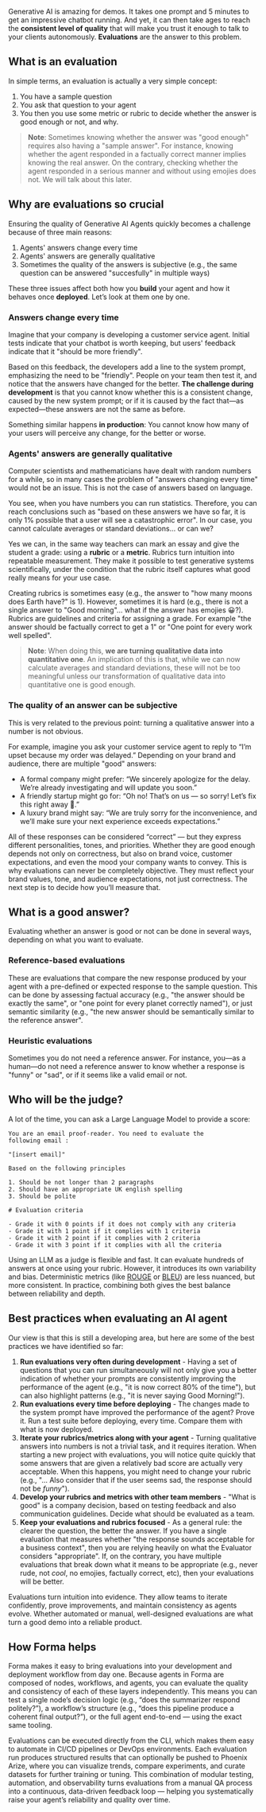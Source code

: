Generative AI is amazing for demos. It takes one prompt and 5 minutes to get an impressive chatbot running. And yet, it can then take ages to reach the **consistent level of quality** that will make you trust it enough to talk to your clients autonomously. **Evaluations** are the answer to this problem.

## What is an evaluation

In simple terms, an evaluation is actually a very simple concept:

1. You have a sample question
2. You ask that question to your agent
3. You then you use some metric or rubric to decide whether the answer is good enough or not, and why. 

> **Note**: Sometimes knowing whether the answer was "good enough" requires also having a "sample answer". For instance, knowing whether the agent responded in a factually correct manner implies knowing the real answer. On the contrary, checking whether the agent responded in a serious manner and without using emojies does not. We will talk about this later.

## Why are evaluations so crucial

Ensuring the quality of Generative AI Agents quickly becomes a challenge because of three main reasons:

1. Agents' answers change every time
2. Agents' answers are generally qualitative
3. Sometimes the quality of the answers is subjective (e.g., the same question can be answered "succesfully" in multiple ways)

These three issues affect both how you **build** your agent and how it behaves once **deployed**. Let’s look at them one by one.

### Answers change every time

Imagine that your company is developing a customer service agent. Initial tests indicate that your chatbot is worth keeping, but users' feedback indicate that it "should be more friendly".

Based on this feedback, the developers add a line to the system prompt, emphasizing the need to be "friendly". People on your team then test it, and notice that the answers have changed for the better. **The challenge during development** is that you cannot know whether this is a consistent change, caused by the new system prompt; or if it is caused by the fact that—as expected—these answers are not the same as before. 

Something similar happens **in production**: You cannot know how many of your users will perceive any change, for the better or worse.

### Agents' answers are generally qualitative

Computer scientists and mathematicians have dealt with random numbers for a while, so in many cases the problem of "answers changing every time" would not be an issue. This is not the case of answers based on language.

You see, when you have numbers you can run statistics. Therefore, you can reach conclusions such as "based on these answers we have so far, it is only 1% possible that a user will see a catastrophic error". In our case, you cannot calculate averages or standard deviations... or can we?

Yes we can, in the same way teachers can mark an essay and give the student a grade: using a **rubric** or a **metric**. Rubrics turn intuition into repeatable measurement. They make it possible to test generative systems scientifically, under the condition that the rubric itself captures what good really means for your use case.

Creating rubrics is sometimes easy (e.g., the answer to "how many moons does Earth have?" is 1). However, sometimes it is hard (e.g., there is not a single answer to "Good morning"... what if the answer has emojies 😀?). Rubrics are guidelines and criteria for  assigning a grade. For example "the answer should be factually correct to get a 1" or "One point for every work well spelled".

> **Note**: When doing this, **we are turning qualitative data into quantitative one**. An implication of this is that, while we can now calculate averages and standard deviations, these will not be too meaningful unless our transformation of qualitative data into quantitative one is good enough.

### The quality of an answer can be subjective

This is very related to the previous point: turning a qualitative answer into a number is not obvious. 

For example, imagine you ask your customer service agent to reply to “I’m upset because my order was delayed.” Depending on your brand and audience, there are multiple "good" answers:

* A formal company might prefer: “We sincerely apologize for the delay. We’re already investigating and will update you soon.”
* A friendly startup might go for: “Oh no! That’s on us — so sorry! Let’s fix this right away 💪.”
* A luxury brand might say: “We are truly sorry for the inconvenience, and we’ll make sure your next experience exceeds expectations.”

All of these responses can be considered “correct” — but they express different personalities, tones, and priorities. Whether they are good enough depends not only on correctness, but also on brand voice, customer expectations, and even the mood your company wants to convey. This is why evaluations can never be completely objective. They must reflect your brand values, tone, and audience expectations, not just correctness. The next step is to decide how you’ll measure that.

## What is a good answer?

Evaluating whether an answer is good or not can be done in several ways, depending on what you want to evaluate.

### Reference-based evaluations

These are evaluations that compare the new response produced by your agent with a pre-defined or expected response to the sample question. This can be done by assessing factual accuracy (e.g., "the answer should be exactly the same", or "one point for every planet correctly named"), or just semantic similarity (e.g., "the new answer should be semantically similar to the reference answer".

### Heuristic evaluations

Sometimes you do not need a reference answer. For instance, you—as a human—do not need a reference answer to know whether a response is "funny" or "sad", or if it seems like a valid email or not.

## Who will be the judge?

A lot of the time, you can ask a Large Language Model to provide a score:

```
You are an email proof-reader. You need to evaluate the 
following email :

"[insert email]"

Based on the following principles

1. Should be not longer than 2 paragraphs
2. Should have an appropriate UK english spelling
3. Should be polite

# Evaluation criteria

- Grade it with 0 points if it does not comply with any criteria
- Grade it with 1 point if it complies with 1 criteria
- Grade it with 2 point if it complies with 2 criteria
- Grade it with 3 point if it complies with all the criteria

```

Using an LLM as a judge is flexible and fast. It can evaluate hundreds of answers at once using your rubric. However, it introduces its own variability and bias. Deterministic metrics (like [ROUGE](https://en.wikipedia.org/wiki/ROUGE_(metric)) or [BLEU](https://en.wikipedia.org/wiki/BLEU)) are less nuanced, but more consistent. In practice, combining both gives the best balance between reliability and depth.


## Best practices when evaluating an AI agent

Our view is that this is still a developing area, but here are some of the best practices we have identified so far:

1. **Run evaluations very often during development** - Having a set of questions that you can run simultaneously will not only give you a better indication of whether your prompts are consistently improving the performance of the agent (e.g., "it is now correct 80% of the time"), but can also highlight patterns (e.g., "it is never saying Good Morning!").
2. **Run evaluations every time before deploying** - The changes made to the system prompt have improved the performance of the agent? Prove it. Run a test suite before deploying, every time. Compare them with what is now deployed.
3. **Iterate your rubrics/metrics along with your agent** - Turning qualitative answers into numbers is not a trivial task, and it requires iteration. When starting a new project with evaluations, you will notice quite quickly that some answers that are given a relatively bad score are actually very acceptable. When this happens, you might need to change your rubric (e.g., "... Also consider that if the user seems sad, the response should not be *funny*").
4. **Develop your rubrics and metrics with other team members** - "What is good" is a company decision, based on testing feedback and also communication guidelines. Decide what should be evaluated as a team.
5. **Keep your evaluations and rubrics focused** - As a general rule: the clearer the question, the better the answer. If you have a single evaluation that measures whether "the response sounds acceptable for a business context", then you are relying heavily on what the Evaluator considers "appropriate". If, on the contrary, you have multiple evaluations that break down what it means to be appropriate (e.g., never rude, not *cool*, no emojies, factually correct, etc), then your evaluations will be better.


Evaluations turn intuition into evidence. They allow teams to iterate confidently, prove improvements, and maintain consistency as agents evolve. Whether automated or manual, well-designed evaluations are what turn a good demo into a reliable product.

## How Forma helps

Forma makes it easy to bring evaluations into your development and deployment workflow from day one. Because agents in Forma are composed of nodes, workflows, and agents, you can evaluate the quality and consistency of each of these layers independently. This means you can test a single node’s decision logic (e.g., “does the summarizer respond politely?”), a workflow’s structure (e.g., “does this pipeline produce a coherent final output?”), or the full agent end-to-end — using the exact same tooling.

Evaluations can be executed directly from the CLI, which makes them easy to automate in CI/CD pipelines or DevOps environments. Each evaluation run produces structured results that can optionally be pushed to Phoenix Arize, where you can visualize trends, compare experiments, and curate datasets for further training or tuning. This combination of modular testing, automation, and observability turns evaluations from a manual QA process into a continuous, data-driven feedback loop — helping you systematically raise your agent’s reliability and quality over time.